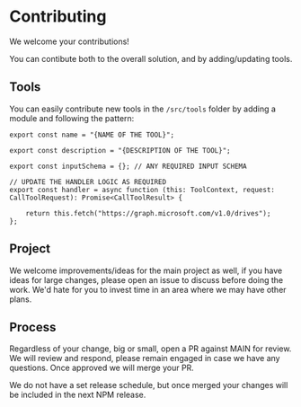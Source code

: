# Contributing

We welcome your contributions!

You can contibute both to the overall solution, and by adding/updating tools.

## Tools

You can easily contribute new tools in the `/src/tools` folder by adding a module and following the pattern:

```TS
export const name = "{NAME OF THE TOOL}";

export const description = "{DESCRIPTION OF THE TOOL}";

export const inputSchema = {}; // ANY REQUIRED INPUT SCHEMA

// UPDATE THE HANDLER LOGIC AS REQUIRED
export const handler = async function (this: ToolContext, request: CallToolRequest): Promise<CallToolResult> {

    return this.fetch("https://graph.microsoft.com/v1.0/drives");
};
```

## Project

We welcome improvements/ideas for the main project as well, if you have ideas for large changes, please open an issue to discuss before doing the work. We'd hate for you to invest time in an area where we may have other plans.

## Process

Regardless of your change, big or small, open a PR against MAIN for review. We will review and respond, please remain engaged in case we have any questions. Once approved we will merge your PR.

We do not have a set release schedule, but once merged your changes will be included in the next NPM release.

